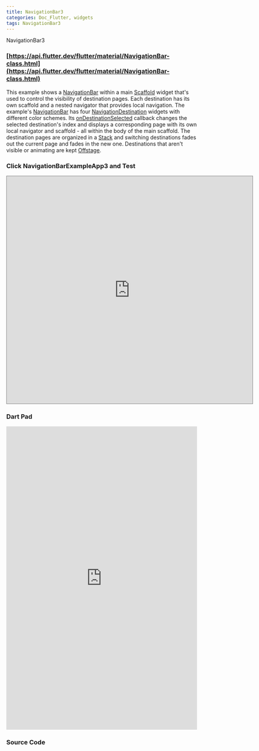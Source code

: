 ```yaml
---
title: NavigationBar3
categories: Doc_Flutter, widgets
tags: NavigationBar3
---
```

NavigationBar3

### [https://api.flutter.dev/flutter/material/NavigationBar-class.html](https://api.flutter.dev/flutter/material/NavigationBar-class.html)

This example shows a [NavigationBar](https://api.flutter.dev/flutter/material/NavigationBar-class.html) within a main [Scaffold](https://api.flutter.dev/flutter/material/Scaffold-class.html) widget that's used to control the visibility of destination pages. Each destination has its own scaffold and a nested navigator that provides local navigation. The example's [NavigationBar](https://api.flutter.dev/flutter/material/NavigationBar-class.html) has four [NavigationDestination](https://api.flutter.dev/flutter/material/NavigationDestination-class.html) widgets with different color schemes. Its [onDestinationSelected](https://api.flutter.dev/flutter/material/NavigationBar/onDestinationSelected.html) callback changes the selected destination's index and displays a corresponding page with its own local navigator and scaffold - all within the body of the main scaffold. The destination pages are organized in a [Stack](https://api.flutter.dev/flutter/widgets/Stack-class.html) and switching destinations fades out the current page and fades in the new one. Destinations that aren't visible or animating are kept [Offstage](https://api.flutter.dev/flutter/widgets/Offstage-class.html).

### Click NavigationBarExampleApp3 and Test

<iframe src="https://kissthecoke.github.io/doc_flutter_samples//" style="width:650px;height:600px;border:1px solid gray"></iframe>

### Dart Pad

<iframe src="https://dartpad.dev/?id=db1e8c57041666fef4603f7806b36ec9" style="width:100%;height:800px;border:none"></iframe>

### Source Code

<script src="https://gist.github.com/kissthecoke/db1e8c57041666fef4603f7806b36ec9.js"></script>
